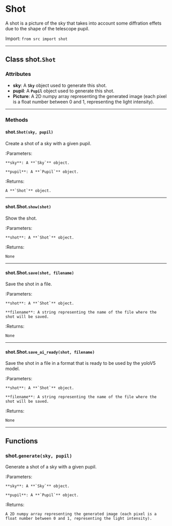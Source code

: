 # Shot

A shot is a picture of the sky that takes into account some diffration effets due to the shape of the telescope pupil.

Import: `from src import shot`



---

## Class shot.`Shot`

### Attributes

- **sky**: A **`Sky`** object used to generate this shot.
- **pupil**: A **`Pupil`** object used to generate this shot.
- **Picture**: A 2D numpy array representing the generated image (each pixel is a float number between 0 and 1, representing the light intensity).

---

### Methods

#### shot.`Shot(sky, pupil)`

Create a shot of a sky with a given pupil.

:Parameters:

    **sky**: A **`Sky`** object.

    **pupil**: A **`Pupil`** object.

:Returns:

    A **`Shot`** object.

---

#### shot.Shot.`show(shot)`

Show the shot.

:Parameters:

    **shot**: A **`Shot`** object.

:Returns:

    None

---

#### shot.Shot.`save(shot, filename)`

Save the shot in a file.

:Parameters:

    **shot**: A **`Shot`** object.

    **filename**: A string representing the name of the file where the shot will be saved.

:Returns:

    None

---

#### shot.Shot.`save_ai_ready(shot, filename)`

Save the shot in a file in a format that is ready to be used by the yoloV5 model.

:Parameters:

    **shot**: A **`Shot`** object.

    **filename**: A string representing the name of the file where the shot will be saved.

:Returns:

    None

---

## Functions

### shot.`generate(sky, pupil)`

Generate a shot of a sky with a given pupil.

:Parameters:

    **sky**: A **`Sky`** object.

    **pupil**: A **`Pupil`** object.

:Returns:

    A 2D numpy array representing the generated image (each pixel is a float number between 0 and 1, representing the light intensity).

